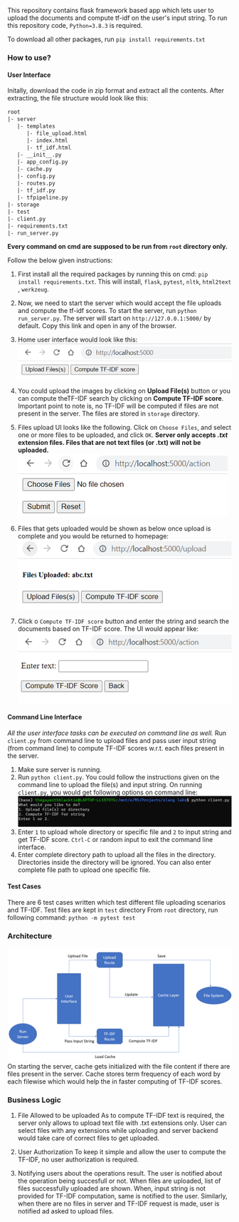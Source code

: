This repository contains flask framework based app which lets user to upload the documents and compute tf-idf on the user's input string. To run this repository code, `Python=3.8.3` is required.

To download all other packages, run `pip install requirements.txt`

### How to use?
#### User Interface
Initally, download the code in zip format and extract all the contents. After extracting, the file structure would look like this:
```
root
|- server
   |- templates
      |- file_upload.html
      |- index.html
      |- tf_idf.html
   |- __init__.py
   |- app_config.py
   |- cache.py
   |- config.py
   |- routes.py
   |- tf_idf.py
   |- tfpipeline.py
|- storage
|- test
|- client.py
|- requirements.txt
|- run_server.py
```

**Every command on cmd are supposed to be run from `root` directory only.**

Follow the below given instructions:
1. First install all the required packages by running this on cmd: `pip install requirements.txt`. This will install, `flask`, `pytest`, `nltk`, `html2text` , `werkzeug`.

2. Now, we need to start the server which would accept the file uploads and compute the tf-idf scores. To start the server, run `python run_server.py`. The server will start on `http://127.0.0.1:5000/` by default. Copy this link and open in any of the browser.

3. Home user interface would look like this:
![](https://github.com/theGuyWithBlackTie/flask-app/blob/main/images/home.png)

4. You could upload the images by clicking on **Upload File(s)** button or you can compute theTF-IDF search by clicking on **Compute TF-IDF score**. Important point to note is, no TF-IDF will be computed if files are not present in the server. The files are stored in `storage` directory. 

5. Files upload UI looks like the following. Click on `Choose Files`, and select one or more files to be uploaded, and click `OK`.  **Server only accepts *.txt* extension files. Files that are not text files (or .txt) will not be uploaded.**
![](https://github.com/theGuyWithBlackTie/flask-app/blob/main/images/file%20upload.png)

6. Files that gets uploaded would be shown as below once upload is complete and you would be returned to homepage:
![](https://github.com/theGuyWithBlackTie/flask-app/blob/main/images/file%20upload%20done.png)

7. Click o `Compute TF-IDF score` button and enter the string and search the documents based on TF-IDF score. The UI would appear like:
![](https://github.com/theGuyWithBlackTie/flask-app/blob/main/images/tf-idf%20compute.png)

#### Command Line Interface
*All the user interface tasks can be executed on command line as well.* Run `client.py` from command line to upload files and pass user input string (from command line) to compute TF-IDF scores w.r.t. each files present in the server. 

1. Make sure server is running.
2. Run `python client.py`. You could follow the instructions given on the command line to upload the file(s) and input string. On running `client.py`, you would get following options on command line:
![](https://github.com/theGuyWithBlackTie/flask-app/blob/main/images/client%20options.png)
3. Enter `1` to upload whole directory or specific file and `2` to input string and get TF-IDF score. `Ctrl-C` or random input to exit the command line interface.
4. Enter complete directory path to upload all the files in the directory. Directories inside the directory will be ignored. You can also enter complete file path to upload one specific file.


#### Test Cases
There are 6 test cases written which test different file uploading scenarios and TF-IDF. Test files are kept in `test` directory From `root` directory, run following command:
`python -m pytest test`

### Architecture
![](https://github.com/theGuyWithBlackTie/flask-app/blob/main/images/architecture.png)
On starting the server, cache gets initialized with the file content if there are files present in the server. Cache stores term frequency of each word by each filewise which would help the in faster computing of TF-IDF scores.

### Business Logic
1. File Allowed to be uploaded
As to compute TF-IDF text is required, the server only allows to upload text file with .txt extensions only. User can select files with any extensions while uploading and server backend would take care of correct files to get uploaded.

2. User Authorization
To keep it simple and allow the user to compute the TF-IDF, no user authorization is required.

3. Notifying users about the operations result.
The user is notified about the operation being succesfull or not. When files are uploaded, list of files successfully uploaded are shown. When, input string is not provided for TF-IDF computation, same is notified to the user. Similarly, when there are no files in server and TF-IDF request is made, user is notified ad asked to upload files.
